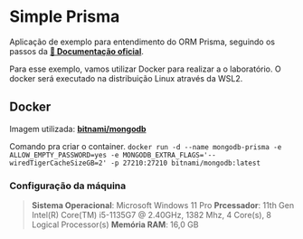 # Simple Prisma

Aplicação de exemplo para entendimento do ORM Prisma, seguindo os passos da **[📄 Documentação oficial](https://www.prisma.io/docs/getting-started)**.

Para esse exemplo, vamos utilizar Docker para realizar a o laboratório. O docker será executado na distribuição Linux através da WSL2.

## Docker

Imagem utilizada: **[bitnami/mongodb](https://hub.docker.com/r/bitnami/mongodb)**

Comando pra criar o container.
`docker run -d --name mongodb-prisma -e ALLOW_EMPTY_PASSWORD=yes -e MONGODB_EXTRA_FLAGS='--wiredTigerCacheSizeGB=2' -p 27210:27210 bitnami/mongodb:latest`

### Configuração da máquina

> **Sistema Operacional**: Microsoft Windows 11 Pro
> **Prcessador**: 11th Gen Intel(R) Core(TM) i5-1135G7 @ 2.40GHz, 1382 Mhz, 4 Core(s), 8 Logical Processor(s)
> **Memória RAM**: 16,0 GB